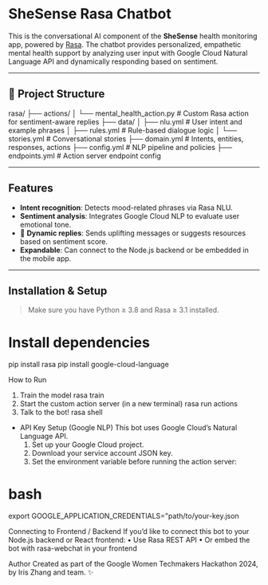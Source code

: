 # SheSense Rasa Chatbot

This is the conversational AI component of the **SheSense** health monitoring app, powered by [Rasa](https://rasa.com/). The chatbot provides personalized, empathetic mental health support by analyzing user input with Google Cloud Natural Language API and dynamically responding based on sentiment.

---

## 📁 Project Structure
rasa/
├── actions/
│   └── mental_health_action.py     # Custom Rasa action for sentiment-aware replies
├── data/
│   ├── nlu.yml                     # User intent and example phrases
│   ├── rules.yml                   # Rule-based dialogue logic
│   └── stories.yml                 # Conversational stories
├── domain.yml                      # Intents, entities, responses, actions
├── config.yml                      # NLP pipeline and policies
├── endpoints.yml                   # Action server endpoint config

---

## Features

- **Intent recognition**: Detects mood-related phrases via Rasa NLU.
- **Sentiment analysis**: Integrates Google Cloud NLP to evaluate user emotional tone.
- 💬 **Dynamic replies**: Sends uplifting messages or suggests resources based on sentiment score.
- **Expandable**: Can connect to the Node.js backend or be embedded in the mobile app.

---

## Installation & Setup

> Make sure you have Python ≥ 3.8 and Rasa ≥ 3.1 installed.

# Install dependencies
pip install rasa
pip install google-cloud-language

How to Run

1. Train the model
rasa train
2. Start the custom action server (in a new terminal)
rasa run actions
3. Talk to the bot!
rasa shell

- API Key Setup (Google NLP)
This bot uses Google Cloud’s Natural Language API.
	1.	Set up your Google Cloud project.
	2.	Download your service account JSON key.
	3.	Set the environment variable before running the action server:

# bash
export GOOGLE_APPLICATION_CREDENTIALS="path/to/your-key.json

Connecting to Frontend / Backend
If you’d like to connect this bot to your Node.js backend or React frontend:
	•	Use Rasa REST API
	•	Or embed the bot with rasa-webchat in your frontend

Author
Created as part of the Google Women Techmakers Hackathon 2024, by Iris Zhang and team. ✨